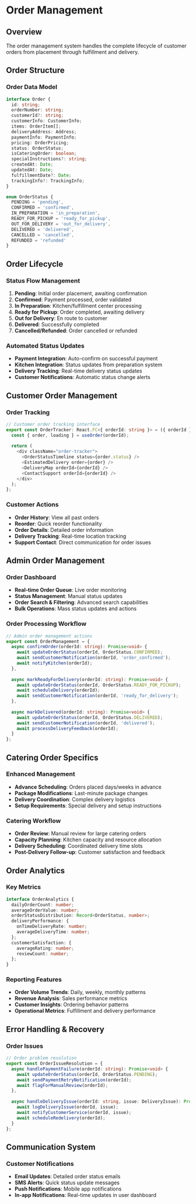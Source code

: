 # Order Management

## Overview

The order management system handles the complete lifecycle of customer orders from placement through fulfillment and delivery.

## Order Structure

### Order Data Model
```typescript
interface Order {
  id: string;
  orderNumber: string;
  customerId?: string;
  customerInfo: CustomerInfo;
  items: OrderItem[];
  deliveryAddress: Address;
  paymentInfo: PaymentInfo;
  pricing: OrderPricing;
  status: OrderStatus;
  isCateringOrder: boolean;
  specialInstructions?: string;
  createdAt: Date;
  updatedAt: Date;
  fulfillmentDate?: Date;
  trackingInfo?: TrackingInfo;
}

enum OrderStatus {
  PENDING = 'pending',
  CONFIRMED = 'confirmed',
  IN_PREPARATION = 'in_preparation',
  READY_FOR_PICKUP = 'ready_for_pickup',
  OUT_FOR_DELIVERY = 'out_for_delivery',
  DELIVERED = 'delivered',
  CANCELLED = 'cancelled',
  REFUNDED = 'refunded'
}
```

## Order Lifecycle

### Status Flow Management
1. **Pending**: Initial order placement, awaiting confirmation
2. **Confirmed**: Payment processed, order validated
3. **In Preparation**: Kitchen/fulfillment center processing
4. **Ready for Pickup**: Order completed, awaiting delivery
5. **Out for Delivery**: En route to customer
6. **Delivered**: Successfully completed
7. **Cancelled/Refunded**: Order cancelled or refunded

### Automated Status Updates
- **Payment Integration**: Auto-confirm on successful payment
- **Kitchen Integration**: Status updates from preparation system
- **Delivery Tracking**: Real-time delivery status updates
- **Customer Notifications**: Automatic status change alerts

## Customer Order Management

### Order Tracking
```typescript
// Customer order tracking interface
export const OrderTracker: React.FC<{ orderId: string }> = ({ orderId }) => {
  const { order, loading } = useOrder(orderId);
  
  return (
    <div className="order-tracker">
      <OrderStatusTimeline status={order.status} />
      <EstimatedDelivery order={order} />
      <DeliveryMap orderId={orderId} />
      <ContactSupport orderId={orderId} />
    </div>
  );
};
```

### Customer Actions
- **Order History**: View all past orders
- **Reorder**: Quick reorder functionality
- **Order Details**: Detailed order information
- **Delivery Tracking**: Real-time location tracking
- **Support Contact**: Direct communication for order issues

## Admin Order Management

### Order Dashboard
- **Real-time Order Queue**: Live order monitoring
- **Status Management**: Manual status updates
- **Order Search & Filtering**: Advanced search capabilities
- **Bulk Operations**: Mass status updates and actions

### Order Processing Workflow
```typescript
// Admin order management actions
export const OrderManagement = {
  async confirmOrder(orderId: string): Promise<void> {
    await updateOrderStatus(orderId, OrderStatus.CONFIRMED);
    await sendCustomerNotification(orderId, 'order_confirmed');
    await notifyKitchen(orderId);
  },
  
  async markReadyForDelivery(orderId: string): Promise<void> {
    await updateOrderStatus(orderId, OrderStatus.READY_FOR_PICKUP);
    await scheduleDelivery(orderId);
    await sendCustomerNotification(orderId, 'ready_for_delivery');
  },
  
  async markDelivered(orderId: string): Promise<void> {
    await updateOrderStatus(orderId, OrderStatus.DELIVERED);
    await sendCustomerNotification(orderId, 'delivered');
    await processDeliveryFeedback(orderId);
  }
};
```

## Catering Order Specifics

### Enhanced Management
- **Advance Scheduling**: Orders placed days/weeks in advance
- **Package Modifications**: Last-minute package changes
- **Delivery Coordination**: Complex delivery logistics
- **Setup Requirements**: Special delivery and setup instructions

### Catering Workflow
- **Order Review**: Manual review for large catering orders
- **Capacity Planning**: Kitchen capacity and resource allocation
- **Delivery Scheduling**: Coordinated delivery time slots
- **Post-Delivery Follow-up**: Customer satisfaction and feedback

## Order Analytics

### Key Metrics
```typescript
interface OrderAnalytics {
  dailyOrderCount: number;
  averageOrderValue: number;
  orderStatusDistribution: Record<OrderStatus, number>;
  deliveryPerformance: {
    onTimeDeliveryRate: number;
    averageDeliveryTime: number;
  };
  customerSatisfaction: {
    averageRating: number;
    reviewCount: number;
  };
}
```

### Reporting Features
- **Order Volume Trends**: Daily, weekly, monthly patterns
- **Revenue Analysis**: Sales performance metrics
- **Customer Insights**: Ordering behavior patterns
- **Operational Metrics**: Fulfillment and delivery performance

## Error Handling & Recovery

### Order Issues
```typescript
// Order problem resolution
export const OrderIssueResolution = {
  async handlePaymentFailure(orderId: string): Promise<void> {
    await updateOrderStatus(orderId, OrderStatus.PENDING);
    await sendPaymentRetryNotification(orderId);
    await flagForManualReview(orderId);
  },
  
  async handleDeliveryIssue(orderId: string, issue: DeliveryIssue): Promise<void> {
    await logDeliveryIssue(orderId, issue);
    await notifyCustomerService(orderId, issue);
    await scheduleRedelivery(orderId);
  }
};
```

## Communication System

### Customer Notifications
- **Email Updates**: Detailed order status emails
- **SMS Alerts**: Quick status update messages
- **Push Notifications**: Mobile app notifications
- **In-app Notifications**: Real-time updates in user dashboard
